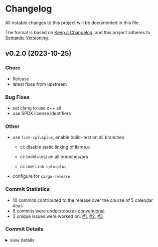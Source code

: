 # Changelog

All notable changes to this project will be documented in this file.

The format is based on [Keep a Changelog](https://keepachangelog.com/en/1.0.0/),
and this project adheres to [Semantic Versioning](https://semver.org/spec/v2.0.0.html).

## v0.2.0 (2023-10-25)

<csr-id-116fe8c82fe2c43bf9041f6dbfe2ed15d00e18e9/>
<csr-id-96548c840d3101091c879648074fa0ed1cee3011/>
<csr-id-2d14d8df7e3850525d0594d387f65b7a4fc26646/>
<csr-id-a5fb19499ecbb1060ca8211111f186efc6e9b114/>

### Chore

 - <csr-id-116fe8c82fe2c43bf9041f6dbfe2ed15d00e18e9/> Release
 - <csr-id-96548c840d3101091c879648074fa0ed1cee3011/> latest fixes from upstream

### Bug Fixes

 - <csr-id-b9cde4a7a09837f7b01b124acb8325391e3b1b65/> set clang to use c++ stl
 - <csr-id-2cb06aea62b892a032f515b78d720acb915f4a22/> use SPDX license identifiers

### Other

 - <csr-id-2d14d8df7e3850525d0594d387f65b7a4fc26646/> use `link-cplusplus`, enable build+test on all branches
   * ci: disable static linking of llama.o
   
   * ci: build+test on all branches/prs
   
   * ci: use `link-cplusplus`
 - <csr-id-a5fb19499ecbb1060ca8211111f186efc6e9b114/> configure for `cargo-release`

### Commit Statistics

<csr-read-only-do-not-edit/>

 - 10 commits contributed to the release over the course of 5 calendar days.
 - 6 commits were understood as [conventional](https://www.conventionalcommits.org).
 - 3 unique issues were worked on: [#1](https://github.com/binedge/llama_cpp-rs/issues/1), [#2](https://github.com/binedge/llama_cpp-rs/issues/2), [#3](https://github.com/binedge/llama_cpp-rs/issues/3)

### Commit Details

<csr-read-only-do-not-edit/>

<details><summary>view details</summary>

 * **[#1](https://github.com/binedge/llama_cpp-rs/issues/1)**
    - Use `link-cplusplus`, enable build+test on all branches ([`2d14d8d`](https://github.com/binedge/llama_cpp-rs/commit/2d14d8df7e3850525d0594d387f65b7a4fc26646))
 * **[#2](https://github.com/binedge/llama_cpp-rs/issues/2)**
    - Prepare for publishing to crates.io ([`f35e282`](https://github.com/binedge/llama_cpp-rs/commit/f35e28252ec7817a8999b83bdac33dffebf4b663))
 * **[#3](https://github.com/binedge/llama_cpp-rs/issues/3)**
    - Release ([`116fe8c`](https://github.com/binedge/llama_cpp-rs/commit/116fe8c82fe2c43bf9041f6dbfe2ed15d00e18e9))
 * **Uncategorized**
    - Use SPDX license identifiers ([`2cb06ae`](https://github.com/binedge/llama_cpp-rs/commit/2cb06aea62b892a032f515b78d720acb915f4a22))
    - Release llama_cpp_sys v0.2.0 ([`85f21a1`](https://github.com/binedge/llama_cpp-rs/commit/85f21a1eca80faa9bd3f2f160d58b21a437814aa))
    - Add CHANGELOG.md ([`0e836f5`](https://github.com/binedge/llama_cpp-rs/commit/0e836f5b60b0e2f110972ef384f23c350150f55b))
    - Set clang to use c++ stl ([`b9cde4a`](https://github.com/binedge/llama_cpp-rs/commit/b9cde4a7a09837f7b01b124acb8325391e3b1b65))
    - Latest fixes from upstream ([`96548c8`](https://github.com/binedge/llama_cpp-rs/commit/96548c840d3101091c879648074fa0ed1cee3011))
    - Configure for `cargo-release` ([`a5fb194`](https://github.com/binedge/llama_cpp-rs/commit/a5fb19499ecbb1060ca8211111f186efc6e9b114))
    - Initial commit ([`6f672ff`](https://github.com/binedge/llama_cpp-rs/commit/6f672ffddc49ce23cd3eb4996128fe8614c560b4))
</details>

